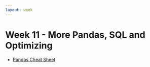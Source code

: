 ```yaml
---
layout: week
---
```


# Week 11 - More Pandas, SQL and Optimizing

 * [Pandas Cheat Sheet](https://github.com/pandas-dev/pandas/blob/master/doc/cheatsheet/Pandas_Cheat_Sheet.pdf)
